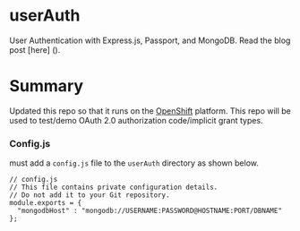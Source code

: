 userAuth
========

User Authentication with Express.js, Passport, and MongoDB. Read the blog post [here] ().

# Summary

Updated this repo so that it runs on the [OpenShift](https://www.openshift.com/) platform.
This repo will be used to test/demo OAuth 2.0 authorization code/implicit grant types.  

### Config.js
must add a `config.js` file to the `userAuth` directory as shown below.

```
// config.js
// This file contains private configuration details.
// Do not add it to your Git repository.
module.exports = {
  "mongodbHost" : "mongodb://USERNAME:PASSWORD@HOSTNAME:PORT/DBNAME"
};
```

